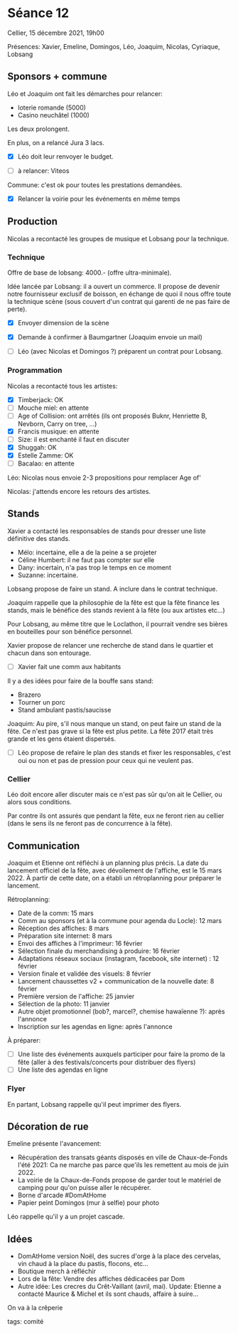 # Séance 12

Cellier, 15 décembre 2021, 19h00

Présences: Xavier, Emeline, Domingos, Léo, Joaquim, Nicolas, Cyriaque, Lobsang

## Sponsors + commune

Léo et Joaquim ont fait les démarches pour relancer:
- loterie romande (5000)
- Casino neuchâtel (1000)

Les deux prolongent.

En plus, on a relancé Jura 3 lacs.

- [x] Léo doit leur renvoyer le budget.

- [ ] à relancer: Viteos

Commune: c'est ok pour toutes les prestations demandées.

- [x] Relancer la voirie pour les événements en même temps

## Production

Nicolas a recontacté les groupes de musique et Lobsang pour la technique.

### Technique

Offre de base de lobsang: 4000.- (offre ultra-minimale).

Idée lancée par Lobsang: il a ouvert un commerce. Il propose de devenir notre fournisseur exclusif de boisson, en échange de quoi il nous offre toute la technique scène (sous couvert d'un contrat qui garenti de ne pas faire de perte).

- [x] Envoyer dimension de la scène
- [x] Demande à confirmer à Baumgartner (Joaquim envoie un mail)

- [ ] Léo (avec Nicolas et Domingos ?) préparent un contrat pour Lobsang.

### Programmation

Nicolas a recontacté tous les artistes:
- [x] Timberjack: OK
- [ ] Mouche miel: en attente
- [ ] Age of Collision: ont arrêtés (ils ont proposés Buknr, Henriette B, Nevborn, Carry on tree, ...)
- [x] Francis musique: en attente
- [ ] Size: il est enchanté il faut en discuter
- [x] Shuggah: OK
- [x] Estelle Zamme: OK
- [ ] Bacalao: en attente

Léo: Nicolas nous envoie 2-3 propositions pour remplacer Age of'

Nicolas: j'attends encore les retours des artistes.

## Stands

Xavier a contacté les responsables de stands pour dresser une liste définitive des stands.

- Mélo: incertaine, elle a de la peine a se projeter
- Céline Humbert: il ne faut pas compter sur elle
- Dany: incertain, n'a pas trop le temps en ce moment
- Suzanne: incertaine.

Lobsang propose de faire un stand. A inclure dans le contrat technique.

Joaquim rappelle que la philosophie de la fête est que la fête finance les stands, mais le bénéfice des stands revient à la fête (ou aux artistes etc...) 

Pour Lobsang, au même titre que le Loclathon, il pourrait vendre ses bières en bouteilles pour son bénéfice personnel.

Xavier propose de relancer une recherche de stand dans le quartier et chacun dans son entourage.

- [ ] Xavier fait une comm aux habitants

Il y a des idées pour faire de la bouffe sans stand:
- Brazero
- Tourner un porc
- Stand ambulant pastis/saucisse

Joaquim: Au pire, s'il nous manque un stand, on peut faire un stand de la fête.
Ce n'est pas grave si la fête est plus petite. La fête 2017 était très grande et les gens étaient dispersés.

- [ ] Léo propose de refaire le plan des stands et fixer les responsables, c'est oui ou non et pas de pression pour ceux qui ne veulent pas.

### Cellier

Léo doit encore aller discuter mais ce n'est pas sûr qu'on ait le Cellier, ou alors sous conditions.

Par contre ils ont assurés que pendant la fête, eux ne feront rien au cellier (dans le sens ils ne feront pas de concurrence à la fête).

## Communication

Joaquim et Etienne ont réfléchi à un planning plus précis. La date du lancement officiel de la fête, avec dévoilement de l'affiche, est le 15 mars 2022.
À partir de cette date, on a établi un rétroplanning pour préparer le lancement.

Rétroplanning:
- Date de la comm: 15 mars
- Comm au sponsors (et à la commune pour agenda du Locle): 12 mars
- Réception des affiches: 8 mars
- Préparation site internet: 8 mars
- Envoi des affiches à l'imprimeur: 16 février
- Sélection finale du merchandising à produire: 16 février
- Adaptations réseaux sociaux (instagram, facebook, site internet) : 12 février
- Version finale et validée des visuels: 8 février
- Lancement chaussettes v2 + communication de la nouvelle date: 8 février
- Première version de l'affiche: 25 janvier
- Sélection de la photo: 11 janvier
- Autre objet promotionnel (bob?, marcel?, chemise hawaïenne ?): après l'annonce
- Inscription sur les agendas en ligne: après l'annonce

À préparer:
- [ ] Une liste des événements auxquels participer pour faire la promo de la fête (aller à des festivals/concerts pour distribuer des flyers)
- [ ] Une liste des agendas en ligne

### Flyer

En partant, Lobsang rappelle qu'il peut imprimer des flyers.

## Décoration de rue

Emeline présente l'avancement:

- Récupération des transats géants disposés en ville de Chaux-de-Fonds l'été 2021: Ca ne marche pas parce que'ils les remettent au mois de juin 2022.
- La voirie de la Chaux-de-Fonds propose de garder tout le matériel de camping pour qu'on puisse aller le récupérer.
- Borne d'arcade #DomAtHome
- Papier peint Domingos (mur à selfie) pour photo

Léo rappelle qu'il y a un projet cascade.

## Idées

- DomAtHome version Noël, des sucres d'orge à la place des cervelas, vin chaud à la place du pastis, flocons, etc...
- Boutique merch à réfléchir
- Lors de la fête: Vendre des affiches dédicacées par Dom
- Autre idée: Les crecres du Crêt-Vaillant (avril, mai). Update: Etienne a contacté Maurice & Michel et ils sont chauds, affaire à suire...

On va à la crêperie



tags: comité

